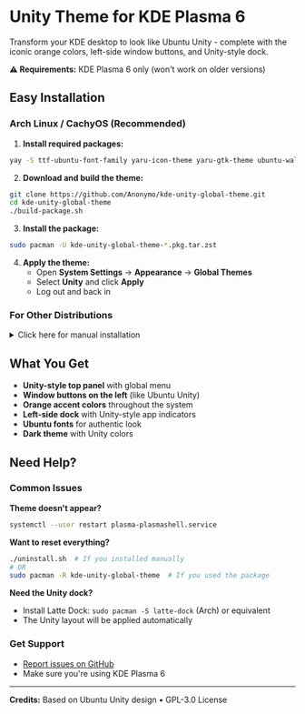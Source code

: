 # Unity Theme for KDE Plasma 6

Transform your KDE desktop to look like Ubuntu Unity - complete with the iconic orange colors, left-side window buttons, and Unity-style dock.

**⚠️ Requirements:** KDE Plasma 6 only (won't work on older versions)

## Easy Installation

### Arch Linux / CachyOS (Recommended)

1. **Install required packages:**
```bash
yay -S ttf-ubuntu-font-family yaru-icon-theme yaru-gtk-theme ubuntu-wallpapers latte-dock plasma-browser-integration plasma-integration
```

2. **Download and build the theme:**
```bash
git clone https://github.com/Anonymo/kde-unity-global-theme.git
cd kde-unity-global-theme
./build-package.sh
```

3. **Install the package:**
```bash
sudo pacman -U kde-unity-global-theme-*.pkg.tar.zst
```

4. **Apply the theme:**
   - Open **System Settings** → **Appearance** → **Global Themes**
   - Select **Unity** and click **Apply**
   - Log out and back in

### For Other Distributions

<details>
<summary>Click here for manual installation</summary>

#### Fedora 41+
```bash
sudo dnf install git
git clone https://github.com/Anonymo/kde-unity-global-theme.git
cd kde-unity-global-theme
./install.sh
```

#### Ubuntu 25.04+ / Debian Testing
```bash
sudo apt update && sudo apt install git
git clone https://github.com/Anonymo/kde-unity-global-theme.git
cd kde-unity-global-theme
./install.sh
```

**After installation:**
1. Open **System Settings** → **Appearance** → **Global Themes**
2. Select **Unity** and click **Apply**
3. Log out and back in

</details>

## What You Get

- **Unity-style top panel** with global menu
- **Window buttons on the left** (like Ubuntu Unity)
- **Orange accent colors** throughout the system
- **Left-side dock** with Unity-style app indicators
- **Ubuntu fonts** for authentic look
- **Dark theme** with Unity colors

## Need Help?

### Common Issues

**Theme doesn't appear?**
```bash
systemctl --user restart plasma-plasmashell.service
```

**Want to reset everything?**
```bash
./uninstall.sh  # If you installed manually
# OR
sudo pacman -R kde-unity-global-theme  # If you used the package
```

**Need the Unity dock?**
- Install Latte Dock: `sudo pacman -S latte-dock` (Arch) or equivalent
- The Unity layout will be applied automatically

### Get Support
- [Report issues on GitHub](https://github.com/Anonymo/kde-unity-global-theme/issues)
- Make sure you're using KDE Plasma 6

---

**Credits:** Based on Ubuntu Unity design • GPL-3.0 License